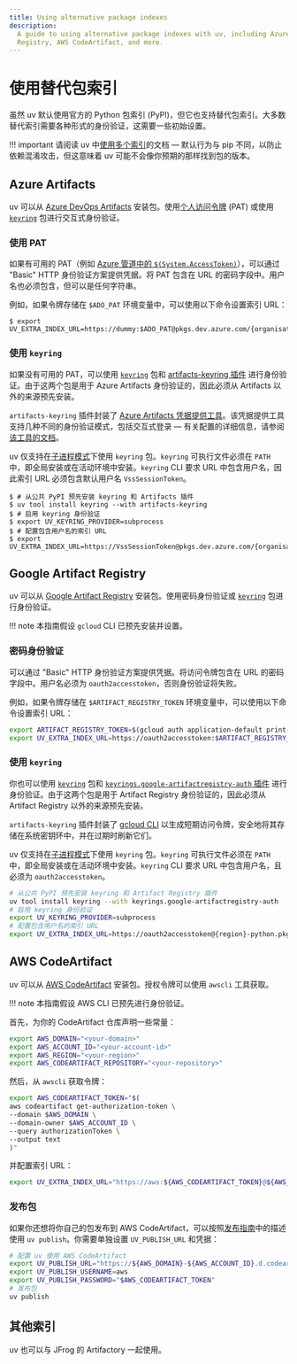 ```yaml
---
title: Using alternative package indexes
description:
  A guide to using alternative package indexes with uv, including Azure Artifacts, Google Artifact
  Registry, AWS CodeArtifact, and more.
---
```


# 使用替代包索引
虽然 uv 默认使用官方的 Python 包索引 (PyPI)，但它也支持替代包索引。大多数替代索引需要各种形式的身份验证，这需要一些初始设置。

!!! important
请阅读 uv 中[使用多个索引](../../pip/compatibility.md#packages-that-exist-on-multiple-indexes)的文档 — 默认行为与 pip 不同，以防止依赖混淆攻击，但这意味着 uv 可能不会像你预期的那样找到包的版本。

## Azure Artifacts
uv 可以从 [Azure DevOps Artifacts](https://learn.microsoft.com/en-us/azure/devops/artifacts/start-using-azure-artifacts?view=azure-devops&tabs=nuget%2Cnugetserver) 安装包。使用[个人访问令牌](https://learn.microsoft.com/en-us/azure/devops/organizations/accounts/use-personal-access-tokens-to-authenticate?view=azure-devops&tabs=Windows) (PAT) 或使用 [`keyring`](https://github.com/jaraco/keyring) 包进行交互式身份验证。

### 使用 PAT
如果有可用的 PAT（例如 [Azure 管道中的 `$(System.AccessToken)`](https://learn.microsoft.com/en-us/azure/devops/pipelines/build/variables?view=azure-devops&tabs=yaml#systemaccesstoken)），可以通过 "Basic" HTTP 身份验证方案提供凭据。将 PAT 包含在 URL 的密码字段中。用户名也必须包含，但可以是任何字符串。

例如，如果令牌存储在 `$ADO_PAT` 环境变量中，可以使用以下命令设置索引 URL：
```console
$ export UV_EXTRA_INDEX_URL=https://dummy:$ADO_PAT@pkgs.dev.azure.com/{organisation}/{project}/_packaging/{feedName}/pypi/simple/
```

### 使用 `keyring`
如果没有可用的 PAT，可以使用 [`keyring`](https://github.com/jaraco/keyring) 包和 [artifacts-keyring 插件](https://github.com/Microsoft/artifacts-keyring) 进行身份验证。由于这两个包是用于 Azure Artifacts 身份验证的，因此必须从 Artifacts 以外的来源预先安装。

`artifacts-keyring` 插件封装了 [Azure Artifacts 凭据提供工具](https://github.com/microsoft/artifacts-credprovider)。该凭据提供工具支持几种不同的身份验证模式，包括交互式登录 — 有关配置的详细信息，请参阅[该工具的文档](https://github.com/microsoft/artifacts-credprovider)。

uv 仅支持在[子进程模式](https://github.com/astral-sh/uv/blob/main/PIP_COMPATIBILITY.md#registry-authentication)下使用 `keyring` 包。`keyring` 可执行文件必须在 `PATH` 中，即全局安装或在活动环境中安装。`keyring` CLI 要求 URL 中包含用户名，因此索引 URL 必须包含默认用户名 `VssSessionToken`。
```console
$ # 从公共 PyPI 预先安装 keyring 和 Artifacts 插件
$ uv tool install keyring --with artifacts-keyring
$ # 启用 keyring 身份验证
$ export UV_KEYRING_PROVIDER=subprocess
$ # 配置包含用户名的索引 URL
$ export UV_EXTRA_INDEX_URL=https://VssSessionToken@pkgs.dev.azure.com/{organisation}/{project}/_packaging/{feedName}/pypi/simple/
```

## Google Artifact Registry
uv 可以从 [Google Artifact Registry](https://cloud.google.com/artifact-registry/docs) 安装包。使用密码身份验证或 [`keyring`](https://github.com/jaraco/keyring) 包进行身份验证。

!!! note
本指南假设 `gcloud` CLI 已预先安装并设置。

### 密码身份验证
可以通过 "Basic" HTTP 身份验证方案提供凭据。将访问令牌包含在 URL 的密码字段中。用户名必须为 `oauth2accesstoken`，否则身份验证将失败。

例如，如果令牌存储在 `$ARTIFACT_REGISTRY_TOKEN` 环境变量中，可以使用以下命令设置索引 URL：
```bash
export ARTIFACT_REGISTRY_TOKEN=$(gcloud auth application-default print-access-token)
export UV_EXTRA_INDEX_URL=https://oauth2accesstoken:$ARTIFACT_REGISTRY_TOKEN@{region}-python.pkg.dev/{projectId}/{repositoryName}/simple
```

### 使用 `keyring`
你也可以使用 [`keyring`](https://github.com/jaraco/keyring) 包和 [`keyrings.google-artifactregistry-auth` 插件](https://github.com/GoogleCloudPlatform/artifact-registry-python-tools) 进行身份验证。由于这两个包是用于 Artifact Registry 身份验证的，因此必须从 Artifact Registry 以外的来源预先安装。

`artifacts-keyring` 插件封装了 [gcloud CLI](https://cloud.google.com/sdk/gcloud) 以生成短期访问令牌，安全地将其存储在系统密钥环中，并在过期时刷新它们。

uv 仅支持在[子进程模式](https://github.com/astral-sh/uv/blob/main/PIP_COMPATIBILITY.md#registry-authentication)下使用 `keyring` 包。`keyring` 可执行文件必须在 `PATH` 中，即全局安装或在活动环境中安装。`keyring` CLI 要求 URL 中包含用户名，且必须为 `oauth2accesstoken`。
```bash
# 从公共 PyPI 预先安装 keyring 和 Artifact Registry 插件
uv tool install keyring --with keyrings.google-artifactregistry-auth
# 启用 keyring 身份验证
export UV_KEYRING_PROVIDER=subprocess
# 配置包含用户名的索引 URL
export UV_EXTRA_INDEX_URL=https://oauth2accesstoken@{region}-python.pkg.dev/{projectId}/{repositoryName}/simple
```

## AWS CodeArtifact
uv 可以从 [AWS CodeArtifact](https://docs.aws.amazon.com/codeartifact/latest/ug/using-python.html) 安装包。授权令牌可以使用 `awscli` 工具获取。

!!! note
本指南假设 AWS CLI 已预先进行身份验证。

首先，为你的 CodeArtifact 仓库声明一些常量：
```bash
export AWS_DOMAIN="<your-domain>"
export AWS_ACCOUNT_ID="<your-account-id>"
export AWS_REGION="<your-region>"
export AWS_CODEARTIFACT_REPOSITORY="<your-repository>"
```

然后，从 `awscli` 获取令牌：
```bash
export AWS_CODEARTIFACT_TOKEN="$(
aws codeartifact get-authorization-token \
--domain $AWS_DOMAIN \
--domain-owner $AWS_ACCOUNT_ID \
--query authorizationToken \
--output text
)"
```

并配置索引 URL：
```bash
export UV_EXTRA_INDEX_URL="https://aws:${AWS_CODEARTIFACT_TOKEN}@${AWS_DOMAIN}-${AWS_ACCOUNT_ID}.d.codeartifact.${AWS_REGION}.amazonaws.com/pypi/${AWS_CODEARTIFACT_REPOSITORY}/simple/"
```

### 发布包
如果你还想将你自己的包发布到 AWS CodeArtifact，可以按照[发布指南](../package.md)中的描述使用 `uv publish`。你需要单独设置 `UV_PUBLISH_URL` 和凭据：
```bash
# 配置 uv 使用 AWS CodeArtifact
export UV_PUBLISH_URL="https://${AWS_DOMAIN}-${AWS_ACCOUNT_ID}.d.codeartifact.${AWS_REGION}.amazonaws.com/pypi/${AWS_CODEARTIFACT_REPOSITORY}/"
export UV_PUBLISH_USERNAME=aws
export UV_PUBLISH_PASSWORD="$AWS_CODEARTIFACT_TOKEN"
# 发布包
uv publish
```

## 其他索引
uv 也可以与 JFrog 的 Artifactory 一起使用。